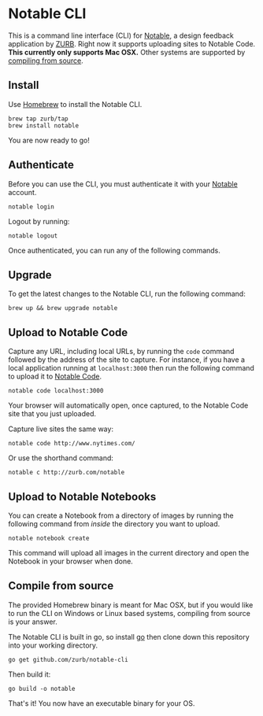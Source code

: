 # Notable CLI
This is a command line interface (CLI) for [Notable](http://zurb.com/notable), a design feedback application by [ZURB](http://zurb.com). Right now it supports uploading sites to Notable Code. **This currently only supports Mac OSX.** Other systems are supported by [compiling from source](#compile-from-source).

## Install
Use [Homebrew](http://brew.sh/) to install the Notable CLI.

```
brew tap zurb/tap
brew install notable
```

You are now ready to go!


## Authenticate
Before you can use the CLI, you must authenticate it with your [Notable](http://zurb.com/notable) account.

```
notable login
```

Logout by running:

```
notable logout
```

Once authenticated, you can run any of the following commands.

## Upgrade
To get the latest changes to the Notable CLI, run the following command:

```
brew up && brew upgrade notable
```

## Upload to Notable Code
Capture any URL, including local URLs, by running the `code` command followed by the address of the site to capture. For instance, if you have a local application running at `localhost:3000` then run the following command to upload it to [Notable Code](http://zurb.com/notable/features/code).

```
notable code localhost:3000
```

Your browser will automatically open, once captured, to the Notable Code site that you just uploaded.

Capture live sites the same way:

```
notable code http://www.nytimes.com/
```

Or use the shorthand command:

```
notable c http://zurb.com/notable
```

## Upload to Notable Notebooks
You can create a Notebook from a directory of images by running the following command from _inside_ the directory you want to upload.

```
notable notebook create
```

This command will upload all images in the current directory and open the Notebook in your browser when done.

## Compile from source
The provided Homebrew binary is meant for Mac OSX, but if you would like to run the CLI on Windows or Linux based systems, compiling from source is your answer.

The Notable CLI is built in go, so install [go](https://golang.org) then clone down this repository into your working directory.

```
go get github.com/zurb/notable-cli
```

Then build it:

```
go build -o notable
```

That's it! You now have an executable binary for your OS.
